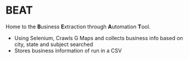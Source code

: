 # BEAT
Home to the <strong>B</strong>usiness <strong>E</strong>xtraction through <strong>A</strong>utomation <strong>T</strong>ool.

- Using Selenium, Crawls G Maps and collects business info based on city, state and subject searched
- Stores business information of run in a CSV
